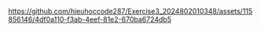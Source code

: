 https://github.com/hieuhoccode287/Exercise3_2024802010348/assets/115856146/4df0a110-f3ab-4eef-81e2-670ba6724db5
